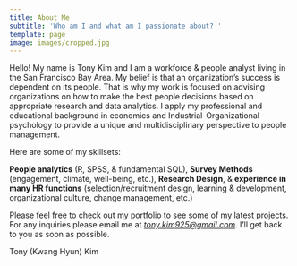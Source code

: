```yaml
---
title: About Me
subtitle: 'Who am I and what am I passionate about? '
template: page
image: images/cropped.jpg
---
```

Hello! My name is Tony Kim and I am a workforce & people analyst living in the San Francisco Bay Area. My belief is that an organization’s success is dependent on its people. That is why my work is focused on advising organizations on how to make the best people decisions based on appropriate research and data analytics. I apply my professional and educational background in economics and Industrial-Organizational psychology to provide a unique and multidisciplinary perspective to people management. 

Here are some of my skillsets: 

**People analytics** (R, SPSS, & fundamental SQL), **Survey Methods** (engagement, climate, well-being, etc.), **Research Design**, & **experience in many HR functions** (selection/recruitment design, learning & development, organizational culture, change management, etc.) 

Please feel free to check out my portfolio to see some of my latest projects. For any inquiries please email me at *tony.kim925@gmail.com*.  I’ll get back to you as soon as possible. 

Tony (Kwang Hyun) Kim 


